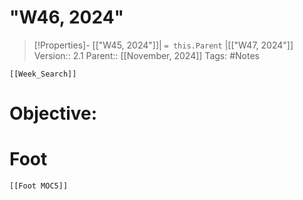 # "W46, 2024"
>[!Properties]- [["W45, 2024"]]| `= this.Parent` |[["W47, 2024"]]
>Version:: 2.1
>Parent:: [[November, 2024]]
>Tags: #Notes
```meta-bind-embed
[[Week_Search]]
```
# Objective: 







# Foot
```meta-bind-embed
[[Foot MOC5]]
```